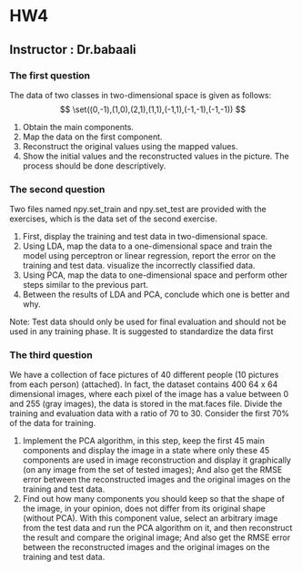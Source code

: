 # HW4
## Instructor : Dr.babaali

### The first question

The data of two classes in two-dimensional space is given as follows:
$$ \set((0,-1),(1,0),(2,1),(1,1),(-1,1),(-1,-1),(-1,-1)) $$
1. Obtain the main components.
2. Map the data on the first component.
3. Reconstruct the original values using the mapped values.
4. Show the initial values and the reconstructed values in the picture.
The process should be done descriptively.

### The second question
Two files named npy.set_train and npy.set_test are provided with the exercises, which is the data set of the second exercise.

1. First, display the training and test data in two-dimensional space.
2. Using LDA, map the data to a one-dimensional space and train the model using perceptron or linear regression, report the error on the training and test data. visualize the incorrectly classified data.
3. Using PCA, map the data to one-dimensional space and perform other steps similar to the previous part.
4. Between the results of LDA and PCA, conclude which one is better and why.

Note: Test data should only be used for final evaluation and should not be used in any training phase.
It is suggested to standardize the data first

### The third question
We have a collection of face pictures of 40 different people (10 pictures from each person) (attached). In fact, the dataset contains 400 64 x 64 dimensional images, where each pixel of the image has a value between 0 and 255 (gray images), the data is stored in the mat.faces file. Divide the training and evaluation data with a ratio of 70 to 30. Consider the first 70% of the data for training.
1. Implement the PCA algorithm, in this step, keep the first 45 main components and display the image in a state where only these 45 components are used in image reconstruction and display it graphically (on any image from the set of tested images); And also get the RMSE error between the reconstructed images and the original images on the training and test data.
2. Find out how many components you should keep so that the shape of the image, in your opinion, does not differ from its original shape (without PCA).
With this component value, select an arbitrary image from the test data and run the PCA algorithm on it, and then reconstruct the result and compare the original image; And also get the RMSE error between the reconstructed images and the original images on the training and test data.
